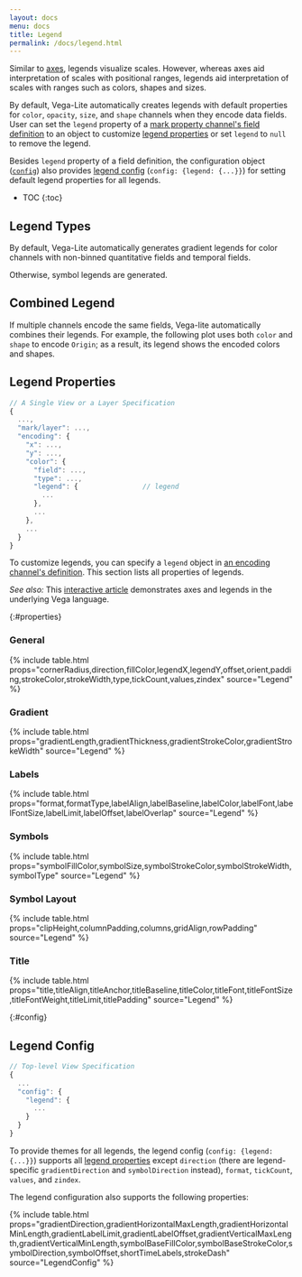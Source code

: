 ```yaml
---
layout: docs
menu: docs
title: Legend
permalink: /docs/legend.html
---
```


Similar to [axes](axis.html), legends visualize scales. However, whereas axes aid interpretation of scales with positional ranges, legends aid interpretation of scales with ranges such as colors, shapes and sizes.

By default, Vega-Lite automatically creates legends with default properties for `color`, `opacity`, `size`, and `shape` channels when they encode data fields. User can set the `legend` property of a [mark property channel's field definition](encoding.html#mark-prop) to an object to customize [legend properties](#legend-properties) or set `legend` to `null` to remove the legend.

Besides `legend` property of a field definition, the configuration object ([`config`](config.html)) also provides [legend config](#config) (`config: {legend: {...}}`) for setting default legend properties for all legends.

<!-- prettier-ignore -->
- TOC
{:toc}

## Legend Types

By default, Vega-Lite automatically generates gradient legends for color channels with non-binned quantitative fields and temporal fields.

<div class="vl-example" data-name="point_color_quantitative"></div>

Otherwise, symbol legends are generated.

<div class="vl-example" data-name="point_color"></div>

## Combined Legend

If multiple channels encode the same fields, Vega-lite automatically combines their legends. For example, the following plot uses both `color` and `shape` to encode `Origin`; as a result, its legend shows the encoded colors and shapes.

<div class="vl-example" data-name="point_color_with_shape"></div>

## Legend Properties

```js
// A Single View or a Layer Specification
{
  ...,
  "mark/layer": ...,
  "encoding": {
    "x": ...,
    "y": ...,
    "color": {
      "field": ...,
      "type": ...,
      "legend": {                // legend
        ...
      },
      ...
    },
    ...
  }
}
```

To customize legends, you can specify a `legend` object in [an encoding channel's definition](encoding.html). This section lists all properties of legends.

_See also:_ This [interactive article](https://beta.observablehq.com/@jheer/a-guide-to-guides-axes-legends-in-vega) demonstrates axes and legends in the underlying Vega language.

{:#properties}

### General

{% include table.html props="cornerRadius,direction,fillColor,legendX,legendY,offset,orient,padding,strokeColor,strokeWidth,type,tickCount,values,zindex" source="Legend" %}

### Gradient

{% include table.html props="gradientLength,gradientThickness,gradientStrokeColor,gradientStrokeWidth" source="Legend" %}

### Labels

{% include table.html props="format,formatType,labelAlign,labelBaseline,labelColor,labelFont,labelFontSize,labelLimit,labelOffset,labelOverlap" source="Legend" %}

### Symbols

{% include table.html props="symbolFillColor,symbolSize,symbolStrokeColor,symbolStrokeWidth,symbolType" source="Legend" %}

### Symbol Layout

{% include table.html props="clipHeight,columnPadding,columns,gridAlign,rowPadding" source="Legend" %}

### Title

{% include table.html props="title,titleAlign,titleAnchor,titleBaseline,titleColor,titleFont,titleFontSize,titleFontWeight,titleLimit,titlePadding" source="Legend" %}

<!--
### Custom Legend Encodings

**TODO** (We have `encoding` property akin to [Vega's axis `encode`](https://vega.github.io/vega/docs/legends/#custom-legend-encodings), but within each element's block, we do not have `enter/update/exit`.)
-->

{:#config}

## Legend Config

```js
// Top-level View Specification
{
  ...
  "config": {
    "legend": {
      ...
    }
  }
}
```

To provide themes for all legends, the legend config (`config: {legend: {...}}`) supports all [legend properties](#properties) except `direction` (there are legend-specific `gradientDirection` and `symbolDirection` instead), `format`, `tickCount`, `values`, and `zindex`.

The legend configuration also supports the following properties:

{% include table.html props="gradientDirection,gradientHorizontalMaxLength,gradientHorizontalMinLength,gradientLabelLimit,gradientLabelOffset,gradientVerticalMaxLength,gradientVerticalMinLength,symbolBaseFillColor,symbolBaseStrokeColor,symbolDirection,symbolOffset,shortTimeLabels,strokeDash" source="LegendConfig" %}
